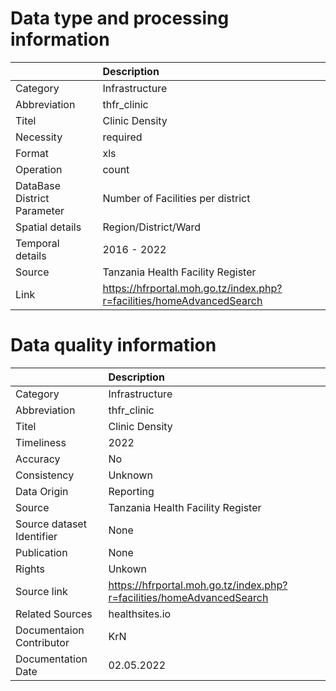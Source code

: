 # Data type and processing information 
|                             | Description                                                           |
|:----------------------------|:----------------------------------------------------------------------|
| Category                    | Infrastructure                                                        |
| Abbreviation                | thfr_clinic                                                           |
| Titel                       | Clinic Density                                                        |
| Necessity                   | required                                                              |
| Format                      | xls                                                                   |
| Operation                   | count                                                                 |
| DataBase District Parameter | Number of Facilities per district                                     |
| Spatial details             | Region/District/Ward                                                  |
| Temporal details            | 2016 - 2022                                                           |
| Source                      | Tanzania Health Facility Register                                     |
| Link                        | https://hfrportal.moh.go.tz/index.php?r=facilities/homeAdvancedSearch |
# Data quality information 
|                           | Description                                                           |
|:--------------------------|:----------------------------------------------------------------------|
| Category                  | Infrastructure                                                        |
| Abbreviation              | thfr_clinic                                                           |
| Titel                     | Clinic Density                                                        |
| Timeliness                | 2022                                                                  |
| Accuracy                  | No                                                                    |
| Consistency               | Unknown                                                               |
| Data Origin               | Reporting                                                             |
| Source                    | Tanzania Health Facility Register                                     |
| Source dataset Identifier | None                                                                  |
| Publication               | None                                                                  |
| Rights                    | Unkown                                                                |
| Source link               | https://hfrportal.moh.go.tz/index.php?r=facilities/homeAdvancedSearch |
| Related Sources           | healthsites.io                                                        |
| Documentaion Contributor  | KrN                                                                   |
| Documentation Date        | 02.05.2022                                                            |